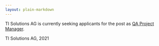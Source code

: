 ```yaml
---
layout: plain-markdown
---
```


TI Solutions AG is currently seeking applicants for the post as [QA Project Manager](temporalinterference.github.io/assets/pdfs/JobAd_QAprojectmagmager.pdf).


TI Solutions AG, 2021
